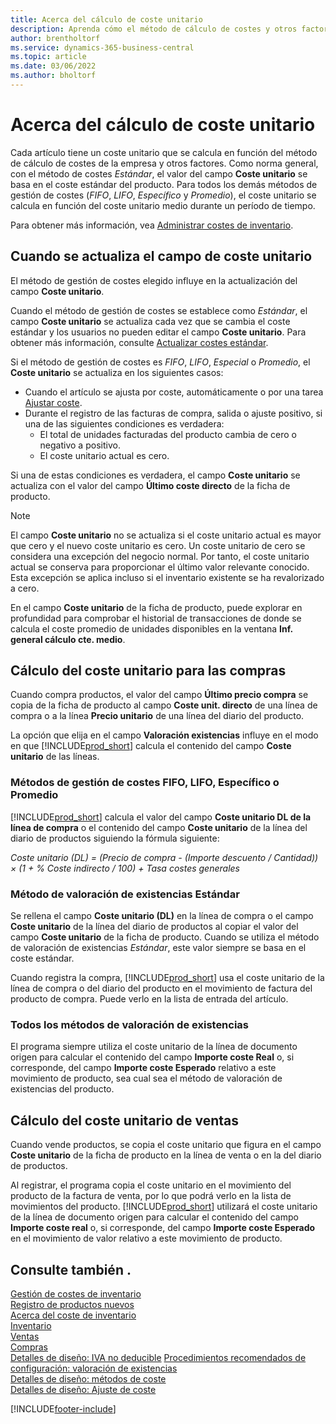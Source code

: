 ```yaml
---
title: Acerca del cálculo de coste unitario
description: Aprenda cómo el método de cálculo de costes y otros factores influyen en el campo Coste unitario de la ficha de producto.
author: brentholtorf
ms.service: dynamics-365-business-central
ms.topic: article
ms.date: 03/06/2022
ms.author: bholtorf
---
```

# Acerca del cálculo de coste unitario

Cada artículo tiene un coste unitario que se calcula en función del método de cálculo de costes de la empresa y otros factores. Como norma general, con el método de costes *Estándar*, el valor del campo **Coste unitario** se basa en el coste estándar del producto. Para todos los demás métodos de gestión de costes (*FIFO*, *LIFO*, *Específico* y *Promedio*), el coste unitario se calcula en función del coste unitario medio durante un período de tiempo.  

Para obtener más información, vea [Administrar costes de inventario](finance-manage-inventory-costs.md).  

## Cuando se actualiza el campo de coste unitario

El método de gestión de costes elegido influye en la actualización del campo **Coste unitario**.

Cuando el método de gestión de costes se establece como *Estándar*, el campo **Coste unitario** se actualiza cada vez que se cambia el coste estándar y los usuarios no pueden editar el campo **Coste unitario**. Para obtener más información, consulte [Actualizar costes estándar](finance-how-to-update-standard-costs.md).

Si el método de gestión de costes es *FIFO*, *LIFO*, *Especial* o *Promedio*, el **Coste unitario** se actualiza en los siguientes casos:

* Cuando el artículo se ajusta por coste, automáticamente o por una tarea [Ajustar coste](inventory-how-adjust-item-costs.md#to-adjust-item-costs-manually).
* Durante el registro de las facturas de compra, salida o ajuste positivo, si una de las siguientes condiciones es verdadera:
  * El total de unidades facturadas del producto cambia de cero o negativo a positivo.
  * El coste unitario actual es cero.

Si una de estas condiciones es verdadera, el campo **Coste unitario** se actualiza con el valor del campo **Último coste directo** de la ficha de producto.

> [!NOTE]
> El campo **Coste unitario** no se actualiza si el coste unitario actual es mayor que cero y el nuevo coste unitario es cero. Un coste unitario de cero se considera una excepción del negocio normal. Por tanto, el coste unitario actual se conserva para proporcionar el último valor relevante conocido. Esta excepción se aplica incluso si el inventario existente se ha revalorizado a cero.

En el campo **Coste unitario** de la ficha de producto, puede explorar en profundidad para comprobar el historial de transacciones de donde se calcula el coste promedio de unidades disponibles en la ventana **Inf. general cálculo cte. medio**.

## Cálculo del coste unitario para las compras

Cuando compra productos, el valor del campo **Último precio compra** se copia de la ficha de producto al campo **Coste unit. directo** de una línea de compra o a la línea **Precio unitario** de una línea del diario del producto.

La opción que elija en el campo **Valoración existencias** influye en el modo en que [!INCLUDE[prod_short](includes/prod_short.md)] calcula el contenido del campo **Coste unitario** de las líneas.

### Métodos de gestión de costes FIFO, LIFO, Específico o Promedio

[!INCLUDE[prod_short](includes/prod_short.md)] calcula el valor del campo **Coste unitario DL de la línea de compra** o el contenido del campo **Coste unitario** de la línea del diario de productos siguiendo la fórmula siguiente:

*Coste unitario (DL) = (Precio de compra - (Importe descuento / Cantidad)) × (1 + % Coste indirecto / 100) + Tasa costes generales*

### Método de valoración de existencias Estándar

Se rellena el campo **Coste unitario (DL)** en la línea de compra o el campo **Coste unitario** de la línea del diario de productos al copiar el valor del campo **Coste unitario** de la ficha de producto. Cuando se utiliza el método de valoración de existencias *Estándar*, este valor siempre se basa en el coste estándar.

Cuando registra la compra, [!INCLUDE[prod_short](includes/prod_short.md)] usa el coste unitario de la línea de compra o del diario del producto en el movimiento de factura del producto de compra. Puede verlo en la lista de entrada del artículo.

### Todos los métodos de valoración de existencias

El programa siempre utiliza el coste unitario de la línea de documento origen para calcular el contenido del campo **Importe coste Real** o, si corresponde, del campo **Importe coste Esperado** relativo a este movimiento de producto, sea cual sea el método de valoración de existencias del producto.

## Cálculo del coste unitario de ventas

Cuando vende productos, se copia el coste unitario que figura en el campo **Coste unitario** de la ficha de producto en la línea de venta o en la del diario de productos.

Al registrar, el programa copia el coste unitario en el movimiento del producto de la factura de venta, por lo que podrá verlo en la lista de movimientos del producto. [!INCLUDE[prod_short](includes/prod_short.md)] utilizará el coste unitario de la línea de documento origen para calcular el contenido del campo **Importe coste real** o, si corresponde, del campo **Importe coste Esperado** en el movimiento de valor relativo a este movimiento de producto.

## Consulte también .

[Gestión de costes de inventario](finance-manage-inventory-costs.md)  
[Registro de productos nuevos](inventory-how-register-new-items.md)  
[Acerca del coste de inventario](finance-learn-about-costing.md)  
[Inventario](inventory-manage-inventory.md)  
[Ventas](sales-manage-sales.md)  
[Compras](purchasing-manage-purchasing.md)  
[Detalles de diseño: IVA no deducible](design-details-nondeductible-vat.md)
[Procedimientos recomendados de configuración: valoración de existencias](setup-best-practices-costing-method.md)  
[Detalles de diseño: métodos de coste](design-details-costing-methods.md)  
[Detalles de diseño: Ajuste de coste](design-details-cost-adjustment.md)  

[!INCLUDE[footer-include](includes/footer-banner.md)]

